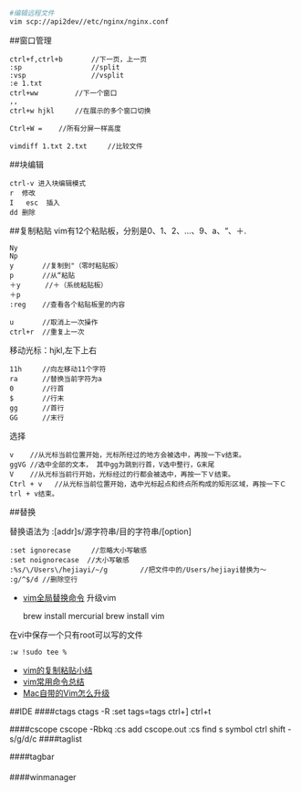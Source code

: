 ````bash
#编辑远程文件
vim scp://api2dev//etc/nginx/nginx.conf
````

##窗口管理

	ctrl+f,ctrl+b		//下一页，上一页
	:sp					//split		
	:vsp				//vsplit
	:e 1.txt
	ctrl+ww			//下一个窗口
	,,
	ctrl+w hjkl		//在展示的多个窗口切换
	
	Ctrl+W =	//所有分屏一样高度
	
	vimdiff 1.txt 2.txt 	//比较文件

##块编辑

	ctrl-v 进入块编辑模式
	r  修改
	I   esc  插入
	dd 删除

##复制粘贴
vim有12个粘贴板，分别是0、1、2、...、9、a、“、＋.

	Ny
	Np
	y		//复制到"（零时粘贴板）
	p		//从“粘贴
	＋y		//＋（系统粘贴板）
	＋p
	:reg	//查看各个粘贴板里的内容
	
	u		//取消上一次操作
	ctrl+r	//重复上一次
移动光标：hjkl,左下上右

	11h		//向左移动11个字符
	ra 		//替换当前字符为a
	0		//行首
	$		//行末
	gg  	//首行
	GG		//末行

选择

	v    //从光标当前位置开始，光标所经过的地方会被选中，再按一下v结束。
	ggVG //选中全部的文本， 其中gg为跳到行首，V选中整行，G末尾
	V    //从光标当前行开始，光标经过的行都会被选中，再按一下Ｖ结束。 
	Ctrl + v   //从光标当前位置开始，选中光标起点和终点所构成的矩形区域，再按一下Ｃtrl + v结束。

##替换

替换语法为 :[addr]s/源字符串/目的字符串/[option]

	:set ignorecase		//忽略大小写敏感
	:set noignorecase  //大小写敏感
	:%s/\/Users\/hejiayi/~/g		//把文件中的/Users/hejiayi替换为～
	:g/^$/d	//删除空行
* [vim全局替换命令](http://andyss.blog.51cto.com/315552/131652)
  升级vim

  brew install mercurial
  brew install vim

在vi中保存一个只有root可以写的文件

	:w !sudo tee %

* [vim的复制粘贴小结](http://blog.csdn.net/bluesky_leon/article/details/4069194)
* [vim常用命令总结](http://blog.csdn.net/ithomer/article/details/5929428)
* [Mac自带的Vim怎么升级](https://www.zhihu.com/question/34113076)



##IDE
####ctags
	ctags -R
	:set tags=tags
	ctrl+]
	ctrl+t

####cscope
	cscope -Rbkq
	:cs add cscope.out
	:cs find s symbol
	ctrl shift - s/g/d/c
####taglist

####tagbar

#### 
####winmanager